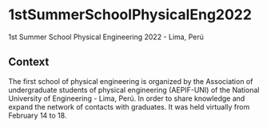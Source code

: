 # 1stSummerSchoolPhysicalEng2022
1st Summer School Physical Engineering 2022 - Lima, Perú

## Context
The first school of physical engineering is organized by the Association of undergraduate students of physical engineering (AEPIF-UNI) of the National University of Engineering - Lima, Perú.
In order to share knowledge and expand the network of contacts with graduates.
It was held virtually from February 14 to 18.

